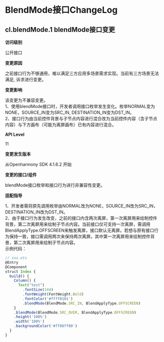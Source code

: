 # BlendMode接口ChangeLog

## cl.blendMode.1 blendMode接口变更

**访问级别**

公开接口

**变更原因**

之前接口行为不够通用，难以满足三方应用多场景需求实现。当前有三方场景无法满足, 诉求进行变更。

**变更影响**

该变更为不兼容变更。<br>
1、使用blendMode接口时，开发者调用接口枚举发生变化。枚举NORMAL变为NONE，SOURCE_IN变为SRC_IN, DESTINATION_IN变为DST_IN。<br>
2、接口行为由当前控件背景与子节点内容进行混合改为当前控件内容（含子节点内容）与下方画布（可能为离屏画布）已有内容进行混合。

**API Level**

11

**变更发生版本**

从Openharmony SDK 4.1.6.2 开始

**变更的接口/组件**

blendMode接口枚举和接口行为进行非兼容性变更。

**适配指导**

1、开发者需将原先调用枚举由NORMAL改为NONE，SOURCE_IN改为SRC_IN，DESTINATION_IN改为DST_IN。<br>
2、由于接口行为发生改变，之前的接口内含两次离屏，第一次离屏用来绘制控件背景，第二次离屏用来绘制子节点内容。当前接口仅可支持一次离屏，需调用BlendApplyType.OFFSCREEN来触发离屏，接口默认无离屏。若想与原有接口行为保持一致，接口需调用两次来保持两次离屏。其中第一次离屏用来绘制控件背景，第二次离屏用来绘制子节点内容。<br>
示例代码：
```ts
// xxx.ets
@Entry
@Component
struct Index {
  build() {
    Column() {
      Text("test")
        .fontSize(144)
        .fontWeight(FontWeight.Bold)
        .fontColor('#ffff0101')
        .blendMode(BlendMode.SRC_IN, BlendApplyType.OFFSCREEN)
    }
    .blendMode(BlendMode.SRC_OVER, BlendApplyType.OFFSCREEN)
    .height('100%')
    .width('100%')
    .backgroundColor('#ff08ff00')
  }
}
```